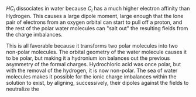 $HC_{l}$ dissociates in water because $C_{l}$ has a much higher electron affinity than Hydrogen. This causes a large dipole moment, large enough that the lone pair of electrons from an oxygen orbital can start to pull off a proton, and the rest of the polar water molecules can "salt out" the resulting fields from the charge imbalances.

This is all favorable because it transforms two polar molecules into two non-polar molecules. The orbital geometry of the water molecule causes it to be polar, but making it a hydronium ion balances out the previous asymmetry of the formal charges. Hydrochloric acid was once polar, but with the removal of the hydrogen, it is now non-polar. The sea of water molecules makes it possible for the ionic charge imbalances within the solution to exist, by aligning, successively, their dipoles against the fields to neutralize the 